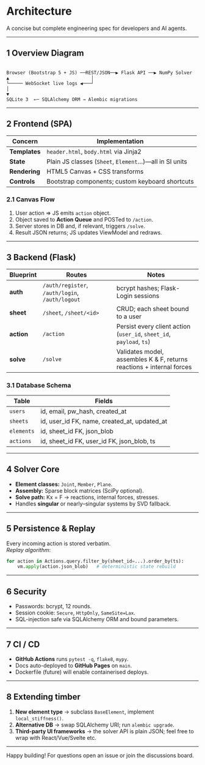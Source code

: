 # Architecture

A concise but complete engineering spec for developers and AI agents.

---

## 1  Overview Diagram

```

Browser (Bootstrap 5 + JS) ──REST/JSON──▶ Flask API ──▶ NumPy Solver
▲                              │
└───── WebSocket live logs ◀───┘
│
▼
SQLite 3  ←─ SQLAlchemy ORM → Alembic migrations

````

---

## 2  Frontend (SPA)

| Concern | Implementation |
|---------|----------------|
| **Templates** | `header.html`, `body.html` via Jinja2 |
| **State** | Plain JS classes (`Sheet`, `Element`…)—all in SI units |
| **Rendering** | HTML5 Canvas + CSS transforms |
| **Controls** | Bootstrap components; custom keyboard shortcuts |

### 2.1  Canvas Flow

1. User action ⇒ JS emits `action` object.  
2. Object saved to **Action Queue** and POSTed to `/action`.  
3. Server stores in DB and, if relevant, triggers `/solve`.  
4. Result JSON returns; JS updates ViewModel and redraws.

---

## 3  Backend (Flask)

| Blueprint | Routes | Notes |
|-----------|--------|-------|
| **auth** | `/auth/register`, `/auth/login`, `/auth/logout` | bcrypt hashes; Flask-Login sessions |
| **sheet** | `/sheet`, `/sheet/<id>` | CRUD; each sheet bound to a user |
| **action** | `/action` | Persist every client action (`user_id`, `sheet_id`, `payload`, `ts`) |
| **solve** | `/solve` | Validates model, assembles K & F, returns reactions + internal forces |

### 3.1  Database Schema

| Table | Fields |
|-------|--------|
| `users` | id, email, pw_hash, created_at |
| `sheets` | id, user_id FK, name, created_at, updated_at |
| `elements` | id, sheet_id FK, json_blob |
| `actions` | id, sheet_id FK, user_id FK, json_blob, ts |

---

## 4  Solver Core

* **Element classes:** `Joint`, `Member`, `Plane`.
* **Assembly:** Sparse block matrices (SciPy optional).
* **Solve path:** Kx = F → reactions, internal forces, stresses.
* Handles **singular** or nearly–singular systems by SVD fallback.

---

## 5  Persistence & Replay

Every incoming action is stored verbatim.  
_Replay algorithm_:

```python
for action in Actions.query.filter_by(sheet_id=...).order_by(ts):
    vm.apply(action.json_blob)   # deterministic state rebuild
````

---

## 6  Security

* Passwords: bcrypt, 12 rounds.
* Session cookie: `Secure`, `HttpOnly`, `SameSite=Lax`.
* SQL-injection safe via SQLAlchemy ORM and bound parameters.

---

## 7  CI / CD

* **GitHub Actions** runs `pytest -q`, `flake8`, `mypy`.
* Docs auto-deployed to **GitHub Pages** on `main`.
* Dockerfile (future) will enable containerised deploys.

---

## 8  Extending timber

1. **New element type** → subclass `BaseElement`, implement `local_stiffness()`.
2. **Alternative DB** → swap SQLAlchemy URI; run `alembic upgrade`.
3. **Third-party UI frameworks** → the solver API is plain JSON; feel free to wrap with React/Vue/Svelte etc.

---

Happy building! For questions open an issue or join the discussions board.